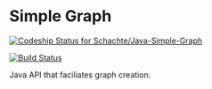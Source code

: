 # Simple Graph

[ ![Codeship Status for Schachte/Java-Simple-Graph](https://app.codeship.com/projects/0593d820-5d9d-0136-7c6b-1a0353ef3592/status?branch=master)](https://app.codeship.com/projects/295934)

[![Build Status](https://travis-ci.com/Schachte/Java-Simple-Graph.svg?branch=master)](https://travis-ci.com/Schachte/Java-Simple-Graph)

Java API that faciliates graph creation.

